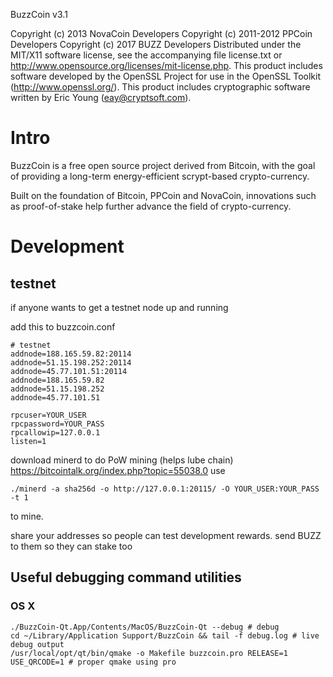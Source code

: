 BuzzCoin v3.1

Copyright (c) 2013 NovaCoin Developers Copyright (c) 2011-2012 PPCoin Developers
Copyright (c) 2017 BUZZ Developers Distributed under the MIT/X11 software
license, see the accompanying file license.txt or
http://www.opensource.org/licenses/mit-license.php. This product includes
software developed by the OpenSSL Project for use in the OpenSSL Toolkit
(http://www.openssl.org/). This product includes cryptographic software written
by Eric Young (eay@cryptsoft.com).

# Intro

BuzzCoin is a free open source project derived from Bitcoin, with the goal of
providing a long-term energy-efficient scrypt-based crypto-currency.

Built on the foundation of Bitcoin, PPCoin and NovaCoin, innovations such as
proof-of-stake help further advance the field of crypto-currency.

# Development

## testnet

if anyone wants to get a testnet node up and running

add this to buzzcoin.conf

```
# testnet
addnode=188.165.59.82:20114
addnode=51.15.198.252:20114
addnode=45.77.101.51:20114
addnode=188.165.59.82
addnode=51.15.198.252
addnode=45.77.101.51

rpcuser=YOUR_USER
rpcpassword=YOUR_PASS
rpcallowip=127.0.0.1
listen=1
```

download minerd to do PoW mining (helps lube chain)
https://bitcointalk.org/index.php?topic=55038.0
use

```
./minerd -a sha256d -o http://127.0.0.1:20115/ -O YOUR_USER:YOUR_PASS -t 1
```

to mine.

share your addresses so people can test development rewards. send BUZZ to them so they can stake too

## Useful debugging command utilities

### OS X

```
./BuzzCoin-Qt.App/Contents/MacOS/BuzzCoin-Qt --debug # debug
cd ~/Library/Application Support/BuzzCoin && tail -f debug.log # live debug output
/usr/local/opt/qt/bin/qmake -o Makefile buzzcoin.pro RELEASE=1 USE_QRCODE=1 # proper qmake using pro
```

